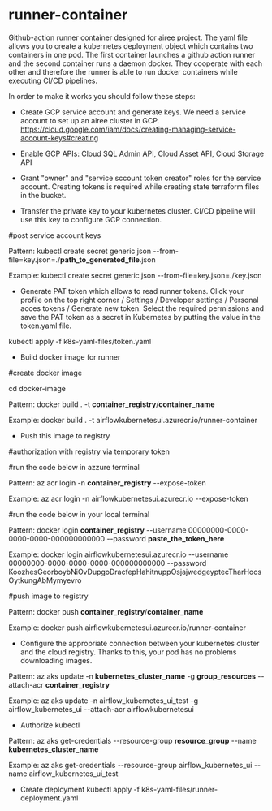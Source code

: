# runner-container

Github-action runner container designed for airee project.
The yaml file allows you to create a kubernetes deployment object which contains two containers in one pod.
The first container launches a github action runner and the second container runs a daemon docker.
They cooperate with each other and therefore the runner is able to run docker containers while executing CI/CD pipelines.

In order to make it works you should follow these steps:
- Create GCP service account and generate keys. We need a service account to set up an airee cluster in GCP.
https://cloud.google.com/iam/docs/creating-managing-service-account-keys#creating

- Enable GCP APIs: Cloud SQL Admin API, Cloud Asset API, Cloud Storage API 

- Grant "owner" and "service sccount token creator" roles for the service account. 
Creating tokens is required while creating state terraform files in the bucket.

- Transfer the private key to your kubernetes cluster. CI/CD pipeline will use this key to configure GCP connection.

#post service account keys

Pattern: kubectl create secret generic json --from-file=key.json=./__path_to_generated_file__.json

Example: kubectl create secret generic json --from-file=key.json=./key.json

- Generate PAT token which allows to read runner tokens.
Click your profile on the top right corner / Settings / Developer settings / Personal acces tokens / Generate new token. 
Select the required permissions and save the PAT token as a secret in Kubernetes by putting the value in the token.yaml file. 

kubectl apply -f k8s-yaml-files/token.yaml

- Build docker image for runner

#create docker image

cd docker-image

Pattern: docker build . -t __container_registry__/__container_name__

Example: docker build . -t airflowkubernetesui.azurecr.io/runner-container 

- Push this image to registry

#authorization with registry via temporary token

#run the code below in azzure terminal

Pattern: az acr login -n __container_registry__ --expose-token

Example: az acr login -n airflowkubernetesui.azurecr.io --expose-token

#run the code below in your local terminal

Pattern: docker login __container_registry__ --username 00000000-0000-0000-0000-000000000000 --password __paste_the_token_here__

Example: docker login airflowkubernetesui.azurecr.io --username 00000000-0000-0000-0000-000000000000 --password KoozhesGeorboybNiOvDupgoDracfepHahitnuppOsjajwedgeyptecTharHoosOytkungAbMymyevro

#push image to registry

Pattern: docker push __container_registry__/__container_name__

Example: docker push airflowkubernetesui.azurecr.io/runner-container

- Configure the appropriate connection between your kubernetes cluster and the cloud registry. Thanks to this, your pod has no problems downloading images.

Pattern: az aks update -n __kubernetes_cluster_name__ -g __group_resources__ --attach-acr __container_registry__

Example: az aks update -n airflow_kubernetes_ui_test -g airflow_kubernetes_ui --attach-acr airflowkubernetesui

- Authorize kubectl

Pattern: az aks get-credentials --resource-group __resource_group__ --name __kubernetes_cluster_name__

Example: az aks get-credentials --resource-group airflow_kubernetes_ui --name airflow_kubernetes_ui_test

- Create deployment
kubectl apply -f k8s-yaml-files/runner-deployment.yaml

 

